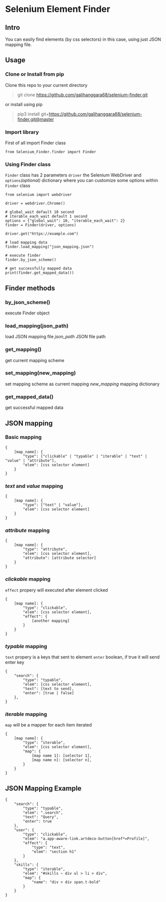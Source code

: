 # Selenium Element Finder

## Intro

You can easily find elements (by css selectors) in this case, using just JSON mapping file.

## Usage

### Clone or Install from pip

Clone this repo to your current directory

> git clone https://github.com/galihanggara68/selenium-finder.git

or install using pip

> pip3 install git+https://github.com/galihanggara68/selenium-finder.git@master

### Import library

First of all import Finder class

```
from Selenium_Finder.finder import Finder
```

### Using Finder class

`Finder` class has 2 parameters `driver` the Selenium WebDriver and `options`_(optional)_ dictionary where you can customize some options within `Finder` class

```
from selenium import webdriver

driver = webdriver.Chrome()

# global_wait default 10 second
# iterable_each_wait default 1 second
options = {"global_wait": 10, "iterable_each_wait": 2}
finder = Finder(driver, options)

driver.get("https://example.com")

# load mapping data
finder.load_mapping("json_mapping.json")

# execute finder
finder.by_json_scheme()

# get successfully mapped data
print(finder.get_mapped_data())
```

## Finder methods

### by_json_scheme()

execute Finder object

### load_mapping(json_path)

load JSON mapping file
_json_path_ JSON file path

### get_mapping()

get current mapping scheme

### set_mapping(new_mapping)

set mapping scheme as current mapping
_new_mapping_ mapping dictionary

### get_mapped_data()

get successful mapped data

## JSON mapping

### Basic mapping

```
{
    [map_name]: {
        "type": ["clickable" | "typable" | "iterable" | "text" | "value" | "attribute"],
        "elem": [css selector element]
    }
}
```

### _text_ and _value_ mapping

```
{
    [map name]: {
        "type": ["text" | "value"],
        "elem": [css selector element]
    }
}
```

### _attribute_ mapping

```
{
    [map name]: {
        "type": "attribute",
        "elem": [css selector element],
        "attribute": [attribute selector]
    }
}
```

### _clickable_ mapping

`effect` propery will executed after element clicked

```
{
    [map name]: {
        "type": "clickable",
        "elem": [css selector element],
        "effect": {
            [another mapping]
        }
    }
}
```

### _typable_ mapping

`text` propery is a keys that sent to element
`enter` boolean, if true it will send enter key

```
{
	"search": {
		"type": "typable",
		"elem": [css selector element],
		"text": [text to send],
		"enter": [true | false]
	},
}
```

### _iterable_ mapping

`map` will be a mapper for each item iterated

```
{
    [map name]: {
        "type": "iterable",
        "elem": [css selector element],
        "map": {
            [map name 1]: [selector 1],
            [map name n]: [selector n],
        }
    }
}
```

## JSON Mapping Example

```
{
	"search": {
		"type": "typable",
		"elem": ".search",
		"text": "Query",
		"enter": true
	},
	"user": {
		"type": "clickable",
		"elem": "a.app-aware-link.artdeco-button[href*=Profile]",
		"effect": {
			"type": "text",
			"elem": "section h1"
		}
	},
	"skills": {
		"type": "iterable",
		"elem": "#skills ~ div ul > li > div",
		"map": {
			"name": "div > div span.t-bold"
		}
	}
}
```
